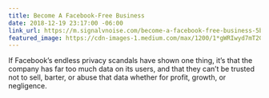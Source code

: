```yaml
---
title: Become A Facebook-Free Business
date: 2018-12-19 23:17:00 -06:00
link_url: https://m.signalvnoise.com/become-a-facebook-free-business-5bfefc20c09d
featured_image: https://cdn-images-1.medium.com/max/1200/1*gWRIwyd7mT2GNN7b5wAhQQ.png
---
```


If Facebook’s endless privacy scandals have shown one thing, it’s that the company has far too much data on its users, and that they can’t be trusted not to sell, barter, or abuse that data whether for profit, growth, or negligence.
